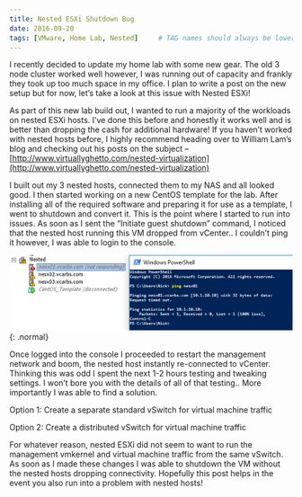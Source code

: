```yaml
---
title: Nested ESXi Shutdown Bug
date: 2016-09-20
tags: [VMware, Home Lab, Nested]     # TAG names should always be lowercase
---
```

I recently decided to update my home lab with some new gear. The old 3 node cluster worked well however, I was running out of capacity and frankly they took up too much space in my office. I plan to write a post on the new setup but for now, let’s take a look at this issue with Nested ESXi!

As part of this new lab build out, I wanted to run a majority of the workloads on nested ESXi hosts. I’ve done this before and honestly it works well and is better than dropping the cash for additional hardware! If you haven’t worked with nested hosts before, I highly recommend heading over to William Lam’s blog and checking out his posts on the subject – [http://www.virtuallyghetto.com/nested-virtualization](http://www.virtuallyghetto.com/nested-virtualization)

I built out my 3 nested hosts, connected them to my NAS and all looked good. I then started working on a new CentOS template for the lab. After installing all of the required software and preparing it for use as a template, I went to shutdown and convert it. This is the point where I started to run into issues. As soon as I sent the “Initiate guest shutdown” command, I noticed that the nested host running this VM dropped from vCenter.. I couldn’t ping it however, I was able to login to the console. 

![Desktop View](/assets/posts/nested_shutdown_bug/1.png){: .normal}

Once logged into the console I proceeded to restart the management network and boom, the nested host instantly re-connected to vCenter. Thinking this was odd I spent the next 1-2 hours testing and tweaking settings. I won’t bore you with the details of all of that testing.. More importantly I was able to find a solution.

Option 1: Create a separate standard vSwitch for virtual machine traffic

Option 2: Create a distributed vSwitch for virtual machine traffic

For whatever reason, nested ESXi did not seem to want to run the management vmkernel and virtual machine traffic from the same vSwitch. As soon as I made these changes I was able to shutdown the VM without the nested hosts dropping connectivity. Hopefully this post helps in the event you also run into a problem with nested hosts!